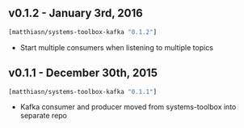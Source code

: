 ## v0.1.2 - January 3rd, 2016

```clojure
[matthiasn/systems-toolbox-kafka "0.1.2"]
```

* Start multiple consumers when listening to multiple topics


## v0.1.1 - December 30th, 2015

```clojure
[matthiasn/systems-toolbox-kafka "0.1.1"]
```

* Kafka consumer and producer moved from systems-toolbox into separate repo
